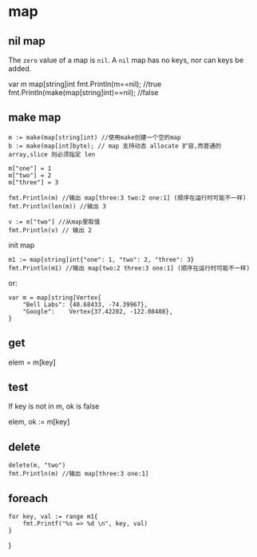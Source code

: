 # map

## nil map
The `zero` value of a map is `nil`. A `nil` map has no keys, nor can keys be added.

  var m map[string]int
  fmt.Println(m==nil); //true
  fmt.Println(make(map[string]int)==nil); //false


## make map

    m := make(map[string]int) //使用make创建一个空的map
    b := make(map[int]byte); // map 支持动态 allocate 扩容,而普通的array,slice 则必须指定 len

    m["one"] = 1
    m["two"] = 2
    m["three"] = 3

    fmt.Println(m) //输出 map[three:3 two:2 one:1] (顺序在运行时可能不一样)
    fmt.Println(len(m)) //输出 3

    v := m["two"] //从map里取值
    fmt.Println(v) // 输出 2

init map

    m1 := map[string]int{"one": 1, "two": 2, "three": 3}
    fmt.Println(m1) //输出 map[two:2 three:3 one:1] (顺序在运行时可能不一样)

or:

    var m = map[string]Vertex{
    	"Bell Labs": {40.68433, -74.39967},
    	"Google":    Vertex{37.42202, -122.08408},
    }

## get

  elem = m[key]

## test
If key is not in m, ok is false

  elem, ok := m[key]

## delete

    delete(m, "two")
    fmt.Println(m) //输出 map[three:3 one:1]

## foreach

    for key, val := range m1{
        fmt.Printf("%s => %d \n", key, val)
    }
}
